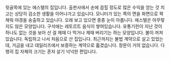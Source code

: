뒷골목에 있는 에스텔의 집입니다.
출판사에서 손에 꼽힐 정도로 많은 수익을 얻는 것 치고는 상당히 검소한 생활을 이어나가고 있습니다.
모니터가 있는 쪽의 면을 화면으로 꽉 채워 야경을 송출하고 있습니다. 오래 보고 있으면 종종 눈이 아픕니다. 에스텔은 아무렇지도 않은 모양입니다.
구석에는 레토르트 음식이 쌓여있습니다. 유통기한이 지난 것이 하나도 없는 것을 보아 산 걸 제때 다 먹거나 제때 버리기는 하는 모양입니다.
불이 꺼져 있습니다.
독립하고 나서 처음으로 산 집입니다. 최근까지는 불법 계약으로 살고 있었는데, 거금을 내고 데일리즈에서 보증하는 계약으로 옯겼습니다.
창문이 거의 없습니다. 다행히 집 자체의 크기는 혼자 살기 넉넉한 편입니다.